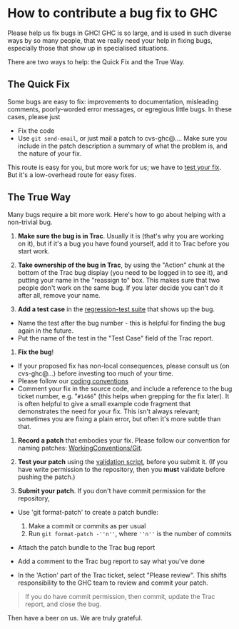 # How to contribute a bug fix to GHC



Please help us fix bugs in GHC!  GHC is so large, and is used in such diverse ways by so many people, that we really need your help in fixing bugs, especially those that show up in specialised situations.  



There are two ways to help: the Quick Fix and the True Way.


## The Quick Fix



Some bugs are easy to fix: improvements to documentation, misleading comments, poorly-worded error messages, or egregious little bugs.  In these cases, please just


- Fix the code
- Use `git send-email`, or just mail a patch to cvs-ghc@….  Make sure you include in the patch description a summary of what the problem is, and the nature of your fix.


This route is easy for you, but more work for us; we have to [test your fix](testing-patches).  But it's a low-overhead route for easy fixes.


## The True Way



Many bugs require a bit more work.  Here's how to go about helping with a non-trivial bug.


1. **Make sure the bug is in Trac**.  Usually it is (that's why you are working on it), but if it's a bug you have found yourself, add it to Trac before you start work.  

1. **Take ownership of the bug in Trac**, by using the "Action" chunk at the bottom of the Trac bug display (you need to be logged in to see it), and putting your name in the "reassign to" box.  This makes sure that two people don't work on the same bug.  If you later decide you can't do it after all, remove your name.

1. **Add a test case** in the [regression-test suite](building/running-tests) that shows up the bug.

  - Name the test after the bug number - this is helpful for finding the bug again in the future.  
  - Put the name of the test in the "Test Case" field of the Trac report.

1. **Fix the bug**!

  - If your proposed fix has non-local consequences, please consult us (on cvs-ghc@…) before investing too much of your time.
  - Please follow our [coding conventions](working-conventions#)
  - Comment your fix in the source code, and include a reference to the bug ticket number, e.g. "`#1466`" (this helps when grepping for the fix later).  It is often helpful to give a small example code fragment that demonstrates the need for your fix.  This isn't always relevant; sometimes you are fixing a plain error, but often it's more subtle than that.

1. **Record a patch** that embodies your fix.  Please follow our convention for naming patches: [WorkingConventions/Git](working-conventions/git#commit-messages).

1. **Test your patch** using the [validation script](testing-patches), before you submit it.  (If you have write permission to the repository, then you **must** validate before pushing the patch.)

1. **Submit your patch**.  If you don't have commit permission for the repository, 

  - Use 'git format-patch' to create a patch bundle:

    1. Make a commit or commits as per usual
    1. Run `git format-patch -''n''`, where `''n''` is the number of commits
  - Attach the patch bundle to the Trac bug report
  - Add a comment to the Trac bug report to say what you've done
  - In the 'Action' part of the Trac ticket, select "Please review".  This shifts responsibility to the GHC team to review and commit your patch.


  


>
>
> If you do have commit permission, then commit, update the Trac report, and close the bug.
>
>


Then have a beer on us.  We are truly grateful.


